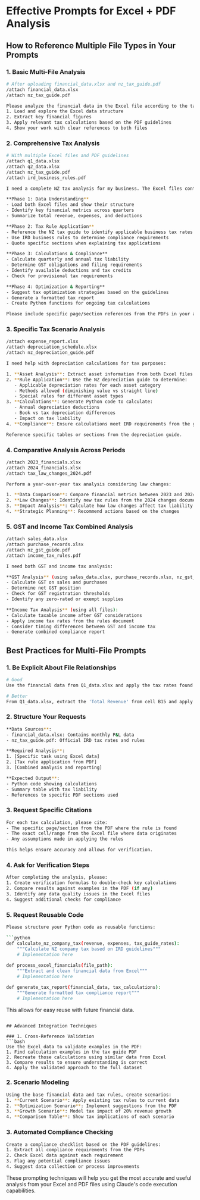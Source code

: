 # Effective Prompts for Excel + PDF Analysis

## How to Reference Multiple File Types in Your Prompts

### 1. Basic Multi-File Analysis

```bash
# After uploading financial_data.xlsx and nz_tax_guide.pdf
/attach financial_data.xlsx
/attach nz_tax_guide.pdf

Please analyze the financial data in the Excel file according to the tax rules in the PDF. Use Python to:
1. Load and explore the Excel data structure
2. Extract key financial figures
3. Apply relevant tax calculations based on the PDF guidelines
4. Show your work with clear references to both files
```

### 2. Comprehensive Tax Analysis

```bash
# With multiple Excel files and PDF guidelines
/attach q1_data.xlsx
/attach q2_data.xlsx  
/attach nz_tax_guide.pdf
/attach ird_business_rules.pdf

I need a complete NZ tax analysis for my business. The Excel files contain quarterly financial data. Please:

**Phase 1: Data Understanding**
- Load both Excel files and show their structure
- Identify key financial metrics across quarters
- Summarize total revenue, expenses, and deductions

**Phase 2: Tax Rule Application**
- Reference the NZ tax guide to identify applicable business tax rates
- Use IRD business rules to determine compliance requirements
- Quote specific sections when explaining tax applications

**Phase 3: Calculations & Compliance**
- Calculate quarterly and annual tax liability
- Determine GST obligations and filing requirements  
- Identify available deductions and tax credits
- Check for provisional tax requirements

**Phase 4: Optimization & Reporting**
- Suggest tax optimization strategies based on the guidelines
- Generate a formatted tax report
- Create Python functions for ongoing tax calculations

Please include specific page/section references from the PDFs in your analysis.
```

### 3. Specific Tax Scenario Analysis

```bash
/attach expense_report.xlsx
/attach depreciation_schedule.xlsx
/attach nz_depreciation_guide.pdf

I need help with depreciation calculations for tax purposes:

1. **Asset Analysis**: Extract asset information from both Excel files
2. **Rule Application**: Use the NZ depreciation guide to determine:
   - Applicable depreciation rates for each asset category
   - Methods allowed (diminishing value vs straight line)
   - Special rules for different asset types
3. **Calculations**: Generate Python code to calculate:
   - Annual depreciation deductions
   - Book vs tax depreciation differences
   - Impact on tax liability
4. **Compliance**: Ensure calculations meet IRD requirements from the guide

Reference specific tables or sections from the depreciation guide.
```

### 4. Comparative Analysis Across Periods

```bash
/attach 2023_financials.xlsx
/attach 2024_financials.xlsx
/attach tax_law_changes_2024.pdf

Perform a year-over-year tax analysis considering law changes:

1. **Data Comparison**: Compare financial metrics between 2023 and 2024
2. **Law Changes**: Identify new tax rules from the 2024 changes document
3. **Impact Analysis**: Calculate how law changes affect tax liability
4. **Strategic Planning**: Recommend actions based on the changes
```

### 5. GST and Income Tax Combined Analysis

```bash
/attach sales_data.xlsx
/attach purchase_records.xlsx
/attach nz_gst_guide.pdf
/attach income_tax_rules.pdf

I need both GST and income tax analysis:

**GST Analysis** (using sales_data.xlsx, purchase_records.xlsx, nz_gst_guide.pdf):
- Calculate GST on sales and purchases
- Determine net GST position
- Check for GST registration thresholds
- Identify any zero-rated or exempt supplies

**Income Tax Analysis** (using all files):
- Calculate taxable income after GST considerations
- Apply income tax rates from the rules document
- Consider timing differences between GST and income tax
- Generate combined compliance report
```

## Best Practices for Multi-File Prompts

### 1. Be Explicit About File Relationships
```bash
# Good
Use the financial data from Q1_data.xlsx and apply the tax rates found in Table 3.2 of the NZ Tax Guide PDF.

# Better  
From Q1_data.xlsx, extract the 'Total Revenue' from cell B15 and apply the 28% company tax rate specified on page 23 of the NZ Tax Guide PDF.
```

### 2. Structure Your Requests
```bash
**Data Sources**: 
- financial_data.xlsx: Contains monthly P&L data
- nz_tax_guide.pdf: Official IRD tax rates and rules

**Required Analysis**:
1. [Specific task using Excel data]
2. [Tax rule application from PDF]
3. [Combined analysis and reporting]

**Expected Output**:
- Python code showing calculations
- Summary table with tax liability
- References to specific PDF sections used
```

### 3. Request Specific Citations
```bash
For each tax calculation, please cite:
- The specific page/section from the PDF where the rule is found
- The exact cell/range from the Excel file where data originates
- Any assumptions made in applying the rules

This helps ensure accuracy and allows for verification.
```

### 4. Ask for Verification Steps
```bash
After completing the analysis, please:
1. Create verification formulas to double-check key calculations
2. Compare results against examples in the PDF (if any)
3. Identify any data quality issues in the Excel files
4. Suggest additional checks for compliance
```

### 5. Request Reusable Code
```bash
Please structure your Python code as reusable functions:

```python
def calculate_nz_company_tax(revenue, expenses, tax_guide_rates):
    """Calculate NZ company tax based on IRD guidelines"""
    # Implementation here
    
def process_excel_financials(file_path):
    """Extract and clean financial data from Excel"""
    # Implementation here

def generate_tax_report(financial_data, tax_calculations):
    """Generate formatted tax compliance report"""  
    # Implementation here
```

This allows for easy reuse with future financial data.
```

## Advanced Integration Techniques

### 1. Cross-Reference Validation
```bash
Use the Excel data to validate examples in the PDF:
1. Find calculation examples in the tax guide PDF
2. Recreate those calculations using similar data from Excel
3. Compare results to ensure understanding is correct
4. Apply the validated approach to the full dataset
```

### 2. Scenario Modeling
```bash
Using the base financial data and tax rules, create scenarios:
1. **Current Scenario**: Apply existing tax rules to current data
2. **Optimization Scenario**: Implement suggestions from the PDF
3. **Growth Scenario**: Model tax impact of 20% revenue growth
4. **Comparison Table**: Show tax implications of each scenario
```

### 3. Automated Compliance Checking
```bash
Create a compliance checklist based on the PDF guidelines:
1. Extract all compliance requirements from the PDFs
2. Check Excel data against each requirement
3. Flag any potential compliance issues
4. Suggest data collection or process improvements
```

These prompting techniques will help you get the most accurate and useful analysis from your Excel and PDF files using Claude's code execution capabilities.